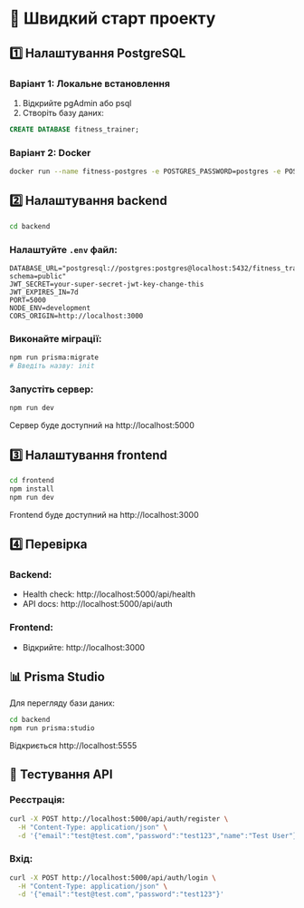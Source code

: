 # 🚀 Швидкий старт проекту

## 1️⃣ Налаштування PostgreSQL

### Варіант 1: Локальне встановлення
1. Відкрийте pgAdmin або psql
2. Створіть базу даних:
```sql
CREATE DATABASE fitness_trainer;
```

### Варіант 2: Docker
```bash
docker run --name fitness-postgres -e POSTGRES_PASSWORD=postgres -e POSTGRES_DB=fitness_trainer -p 5432:5432 -d postgres:15
```

## 2️⃣ Налаштування backend

```bash
cd backend
```

### Налаштуйте `.env` файл:
```env
DATABASE_URL="postgresql://postgres:postgres@localhost:5432/fitness_trainer?schema=public"
JWT_SECRET=your-super-secret-jwt-key-change-this
JWT_EXPIRES_IN=7d
PORT=5000
NODE_ENV=development
CORS_ORIGIN=http://localhost:3000
```

### Виконайте міграції:
```bash
npm run prisma:migrate
# Введіть назву: init
```

### Запустіть сервер:
```bash
npm run dev
```

Сервер буде доступний на http://localhost:5000

## 3️⃣ Налаштування frontend

```bash
cd frontend
npm install
npm run dev
```

Frontend буде доступний на http://localhost:3000

## 4️⃣ Перевірка

### Backend:
- Health check: http://localhost:5000/api/health
- API docs: http://localhost:5000/api/auth

### Frontend:
- Відкрийте: http://localhost:3000

## 📊 Prisma Studio

Для перегляду бази даних:
```bash
cd backend
npm run prisma:studio
```

Відкриється http://localhost:5555

## 🧪 Тестування API

### Реєстрація:
```bash
curl -X POST http://localhost:5000/api/auth/register \
  -H "Content-Type: application/json" \
  -d '{"email":"test@test.com","password":"test123","name":"Test User"}'
```

### Вхід:
```bash
curl -X POST http://localhost:5000/api/auth/login \
  -H "Content-Type: application/json" \
  -d '{"email":"test@test.com","password":"test123"}'
```

